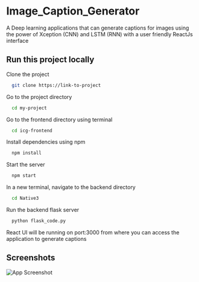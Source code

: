 # Image_Caption_Generator

A Deep learning applications that can generate captions for images using the power of Xception (CNN) and LSTM (RNN) with a user friendly ReactJs interface


## Run this project locally

Clone the project

```bash
  git clone https://link-to-project
```

Go to the project directory

```bash
  cd my-project
```
Go to the frontend directory using terminal

```bash
  cd icg-frontend
```
Install dependencies using npm

```bash
  npm install
```

Start the server

```bash
  npm start
```
In a new terminal, navigate to the backend directory 

```bash
  cd Native3
```
Run the backend flask server 

```bash
  python flask_code.py
```
React UI will be running on port:3000 from where you can access the application to generate captions


## Screenshots

![App Screenshot](https://via.placeholder.com/468x300?text=App+Screenshot+Here)



